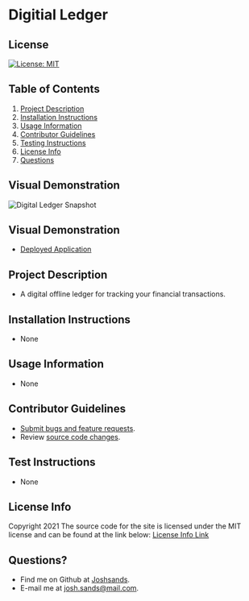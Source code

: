 # Digitial Ledger

## License

[![License: MIT](https://img.shields.io/badge/License-MIT-yellow.svg)](https://opensource.org/licenses/MIT)

## Table of Contents

1. [Project Description](#project-description)
2. [Installation Instructions](#installation-instructions)
3. [Usage Information](#usage-information)
4. [Contributor Guidelines](#contributor-guidelines)
5. [Testing Instructions](#testing-instructions)
6. [License Info](#license-info)
7. [Questions](#questions)

## Visual Demonstration

![Digital Ledger Snapshot](public/icons/19-pwa-homework-demo-01)

## Visual Demonstration
* [Deployed Application](https://digital-ledger.herokuapp.com/)

## Project Description

* A digital offline ledger for tracking your financial transactions.

## Installation Instructions

* None

## Usage Information

* None

## Contributor Guidelines

* [Submit bugs and feature requests](https://github.com/joshsands/digital-ledger/issues).
* Review [source code changes](https://github.com/joshsands/digital-ledger/pulls).

## Test Instructions

* None

## License Info

Copyright 2021
The source code for the site is licensed under the MIT license and can be found at the link below:
[License Info Link](https://opensource.org/licenses/MIT)
      

## Questions?

* Find me on Github at [Joshsands](http://github.com/Joshsands).
* E-mail me at josh.sands@mail.com.